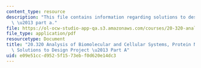 ```yaml
---
content_type: resource
description: "This file contains information regarding solutions to design project\
  \ \u2013 part a."
file: https://ol-ocw-studio-app-qa.s3.amazonaws.com/courses/20-320-analysis-of-biomolecular-and-cellular-systems-fall-2012/e09e51ccd9525f1573ebf0d620e14dc3_MIT20_320F12_So_De_Pr-PaA.pdf
file_type: application/pdf
resourcetype: Document
title: "20.320 Analysis of Biomolecular and Cellular Systems, Protein Networks Project:\
  \ Solutions to Design Project \u2013 Part A"
uid: e09e51cc-d952-5f15-73eb-f0d620e14dc3
---
```

